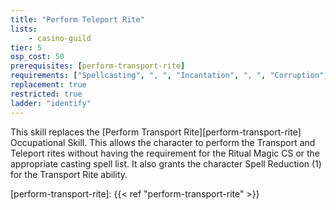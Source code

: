 ```yaml
---
title: "Perform Teleport Rite"
lists:
    - casino-guild
tier: 5
osp_cost: 50
prerequisites: [perform-transport-rite]
requirements: ["Spellcasting", ", ", "Incantation", ", ", "Corruption", " or ", "Healing CS"]
replacement: true
restricted: true
ladder: "identify"
---
```

This skill replaces the [Perform Transport Rite][perform-transport-rite] Occupational Skill. This allows the character to perform the Transport and Teleport rites without having the requirement for the Ritual Magic CS or the appropriate casting spell list. It also grants the character Spell Reduction (1) for the Transport Rite ability.

[perform-transport-rite]: {{< ref "perform-transport-rite" >}}
